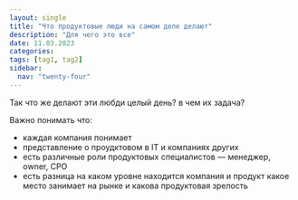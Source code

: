 ```yaml
---
layout: single
title: "Что продуктовые люди на самом деле делают"
description: "Для чего это все"
date: 11.03.2023
categories:
tags: [tag1, tag2]
sidebar:
  nav: "twenty-four"
---
```



Так что же делают эти любди целый день? в чем их задача?

Важно понимать что:

- каждая компания понимает
- представление о проудктовом в IT и компаниях других
- есть различные роли продуктовых специалистов — менеджер, owner, CPO
- есть разница на каком уровне находится компания и продукт какое место занимает на рынке и какова продуктовая зрелость


